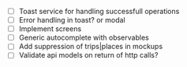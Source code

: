 * [ ] Toast service for handling successfull operations
* [ ] Error handling in toast? or modal
* [ ] Implement screens
* [ ] Generic autocomplete with observables
* [ ] Add suppression of trips|places in mockups
* [ ] Validate api models on return of http calls? 

